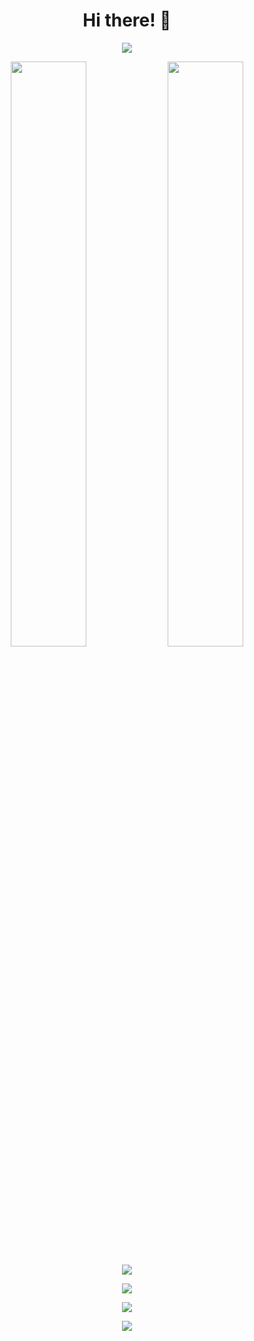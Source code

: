 <h1 align="center">Hi there! 👋</h1>

<!-- Animated Banner -->
<p align="center">
  <img src="https://readme-typing-svg.herokuapp.com/?lines=Sr+Software+Engineer/Engineering Manager;Passionate+about+technology;Always+learning+something+new&center=true&width=380&height=45">
</p>

<!-- Stats with modern design -->
<p align="center">
  <img width="49%" src="https://github-readme-stats.vercel.app/api?username=balcruz&show_icons=true&theme=tokyonight&hide_border=true" />
  <img width="49%" src="https://github-readme-streak-stats.herokuapp.com/?user=balcruz&theme=tokyonight&hide_border=true" />
</p>

<!-- 3D Contribution Graph -->
<p align="center">
  <img src="https://activity-graph.herokuapp.com/graph?username=balcruz&theme=react-dark">
</p>

<!-- GitHub Trophies -->
<p align="center">
  <img src="https://github-profile-trophy.vercel.app/?username=balcruz&theme=tokyonight&no-frame=true&row=1&&margin-w=30&no-bg=true">
</p>

<!-- Most Used Languages with modern design -->
<p align="center">
  <img src="https://github-readme-stats.vercel.app/api/top-langs/?username=balcruz&theme=tokyonight&hide_border=true&layout=compact">
</p>

<!-- Profile Views Counter -->
<p align="center">
  <img src="https://profile-counter.glitch.me/balcruz/count.svg" />
</p>
